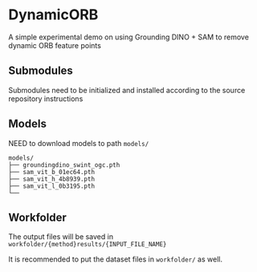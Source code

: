 # DynamicORB

A simple experimental demo on using Grounding DINO + SAM to remove dynamic ORB feature points

## Submodules

Submodules need to be initialized and installed according to the source repository instructions

## Models

NEED to download models to path `models/`

```
models/
├── groundingdino_swint_ogc.pth
├── sam_vit_b_01ec64.pth
├── sam_vit_h_4b8939.pth
├── sam_vit_l_0b3195.pth
└── 
```

## Workfolder

The output files will be saved in `workfolder/{method}results/{INPUT_FILE_NAME}`

It is recommended to put the dataset files in `workfolder/` as well.
